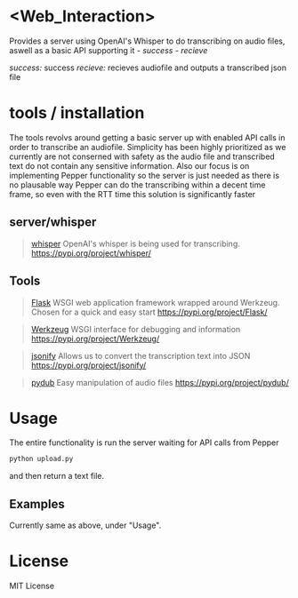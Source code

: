 # \<Web_Interaction>
Provides a server using OpenAI's Whisper to do transcribing on audio files, aswell as a basic API supporting it
    *- success*
    *- recieve*

*success:* success 
*recieve:* recieves audiofile and outputs a transcribed json file

# tools / installation

The tools revolvs around getting a basic server up with enabled API calls in order to transcribe an audiofile. Simplicity has been highly prioritized as we currently are not conserned with safety as the audio file and transcribed text do not contain any sensitive information. Also our focus is on implementing Pepper functionality so the server is just needed as there is no plausable way Pepper can do the transcribing within a decent time frame, so even with the RTT time this solution is significantly faster

## server/whisper
> [whisper](tools.md)
OpenAI's whisper is being used for transcribing.
https://pypi.org/project/whisper/

## Tools

> [Flask](tools.md)
WSGI web application framework wrapped around Werkzeug. Chosen for a quick and easy start
https://pypi.org/project/Flask/

> [Werkzeug](tools.md)
WSGI interface for debugging and information
https://pypi.org/project/Werkzeug/

> [jsonify](tools.md)
Allows us to convert the transcription text into JSON
https://pypi.org/project/jsonify/

> [pydub](tools.md)
Easy manipulation of audio files
https://pypi.org/project/pydub/

# Usage
The entire functionality is run the server waiting for API calls from Pepper
```bash
python upload.py
```
and then return a text file.
## Examples
Currently same as above, under "Usage".

# License
MIT License
